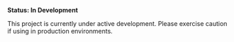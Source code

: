 **Status: In Development**

This project is currently under active development. Please exercise caution if using in production environments.
